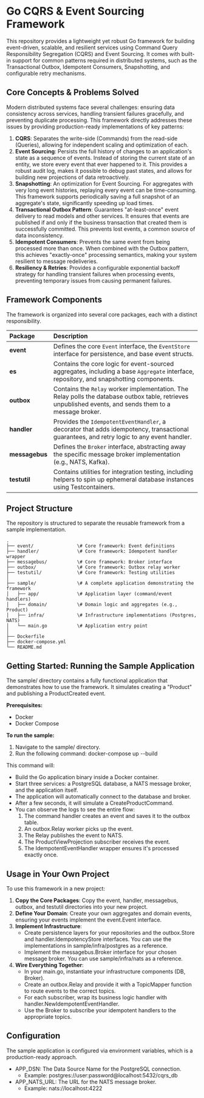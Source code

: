 # **Go CQRS & Event Sourcing Framework**

This repository provides a lightweight yet robust Go framework for building event-driven, scalable, and resilient services using Command Query Responsibility Segregation (CQRS) and Event Sourcing. It comes with built-in support for common patterns required in distributed systems, such as the Transactional Outbox, Idempotent Consumers, Snapshotting, and configurable retry mechanisms.

## **Core Concepts & Problems Solved**

Modern distributed systems face several challenges: ensuring data consistency across services, handling transient failures gracefully, and preventing duplicate processing. This framework directly addresses these issues by providing production-ready implementations of key patterns:

1.  **CQRS**: Separates the write-side (Commands) from the read-side (Queries), allowing for independent scaling and optimization of each.
2.  **Event Sourcing**: Persists the full history of changes to an application's state as a sequence of events. Instead of storing the current state of an entity, we store every event that ever happened to it. This provides a robust audit log, makes it possible to debug past states, and allows for building new projections of data retroactively.
3.  **Snapshotting**: An optimization for Event Sourcing. For aggregates with very long event histories, replaying every event can be time-consuming. This framework supports periodically saving a full snapshot of an aggregate's state, significantly speeding up load times.
4.  **Transactional Outbox Pattern**: Guarantees "at-least-once" event delivery to read models and other services. It ensures that events are published if and only if the business transaction that created them is successfully committed. This prevents lost events, a common source of data inconsistency.
5.  **Idempotent Consumers**: Prevents the same event from being processed more than once. When combined with the Outbox pattern, this achieves "exactly-once" processing semantics, making your system resilient to message redeliveries.
6.  **Resiliency & Retries**: Provides a configurable exponential backoff strategy for handling transient failures when processing events, preventing temporary issues from causing permanent failures.

## **Framework Components**

The framework is organized into several core packages, each with a distinct responsibility.

| Package | Description |
| :---- | :---- |
| **event** | Defines the core `Event` interface, the `EventStore` interface for persistence, and base event structs. |
| **es** | Contains the core logic for event-sourced aggregates, including a base `Aggregate` interface, repository, and snapshotting components. |
| **outbox** | Contains the `Relay` worker implementation. The Relay polls the database outbox table, retrieves unpublished events, and sends them to a message broker. |
| **handler** | Provides the `IdempotentEventHandler`, a decorator that adds idempotency, transactional guarantees, and retry logic to any event handler. |
| **messagebus** | Defines the `Broker` interface, abstracting away the specific message broker implementation (e.g., NATS, Kafka). |
| **testutil** | Contains utilities for integration testing, including helpers to spin up ephemeral database instances using Testcontainers. |

## **Project Structure**

The repository is structured to separate the reusable framework from a sample implementation.

```
.
├── event/                \# Core framework: Event definitions
├── handler/              \# Core framework: Idempotent handler wrapper
├── messagebus/           \# Core framework: Broker interface
├── outbox/               \# Core framework: Outbox relay worker
├── testutil/             \# Core framework: Testing utilities
│
├── sample/               \# A complete application demonstrating the framework
│   ├── app/              \# Application layer (command/event handlers)
│   ├── domain/           \# Domain logic and aggregates (e.g., Product)
│   ├── infra/            \# Infrastructure implementations (Postgres, NATS)
│   └── main.go           \# Application entry point
│
├── Dockerfile
├── docker-compose.yml
└── README.md
```

## **Getting Started: Running the Sample Application**

The sample/ directory contains a fully functional application that demonstrates how to use the framework. It simulates creating a "Product" and publishing a ProductCreated event.

**Prerequisites:**

* Docker
* Docker Compose

**To run the sample:**

1. Navigate to the sample/ directory.
2. Run the following command:
   docker-compose up \--build

This command will:

* Build the Go application binary inside a Docker container.
* Start three services: a PostgreSQL database, a NATS message broker, and the application itself.
* The application will automatically connect to the database and broker.
* After a few seconds, it will simulate a CreateProductCommand.
* You can observe the logs to see the entire flow:
  1. The command handler creates an event and saves it to the outbox table.
  2. An outbox.Relay worker picks up the event.
  3. The Relay publishes the event to NATS.
  4. The ProductViewProjection subscriber receives the event.
  5. The IdempotentEventHandler wrapper ensures it's processed exactly once.

## **Usage in Your Own Project**

To use this framework in a new project:

1. **Copy the Core Packages**: Copy the event, handler, messagebus, outbox, and testutil directories into your new project.
2. **Define Your Domain**: Create your own aggregates and domain events, ensuring your events implement the event.Event interface.
3. **Implement Infrastructure**:
   * Create persistence layers for your repositories and the outbox.Store and handler.IdempotencyStore interfaces. You can use the implementations in sample/infra/postgres as a reference.
   * Implement the messagebus.Broker interface for your chosen message broker. You can use sample/infra/nats as a reference.
4. **Wire Everything Together**:
   * In your main.go, instantiate your infrastructure components (DB, Broker).
   * Create an outbox.Relay and provide it with a TopicMapper function to route events to the correct topics.
   * For each subscriber, wrap its business logic handler with handler.NewIdempotentEventHandler.
   * Use the Broker to subscribe your idempotent handlers to the appropriate topics.

## **Configuration**

The sample application is configured via environment variables, which is a production-ready approach.

* APP\_DSN: The Data Source Name for the PostgreSQL connection.
  * Example: postgres://user:password@localhost:5432/cqrs\_db
* APP\_NATS\_URL: The URL for the NATS message broker.
  * Example: nats://localhost:4222
